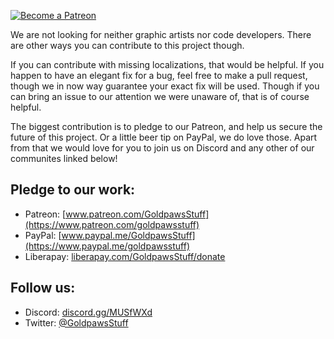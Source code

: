 [ ![Become a Patreon](http://larsnorbergofficial.com/img/social-media-buttons-patreon-small.jpg) ](https://www.patreon.com/goldpawsstuff) 

We are not looking for neither graphic artists nor code developers. There are other ways you can contribute to this project though.

If you can contribute with missing localizations, that would be helpful. If you happen to have an elegant fix for a bug, feel free to make a pull request, though we in now way guarantee your exact fix will be used. Though if you can bring an issue to our attention we were unaware of, that is of course helpful.

The biggest contribution is to pledge to our Patreon, and help us secure the future of this project. Or a little beer tip on PayPal, we do love those. Apart from that we would love for you to join us on Discord and any other of our communites linked below! 

## **Pledge to our work:**  
* Patreon: [www.patreon.com/GoldpawsStuff](https://www.patreon.com/goldpawsstuff)  
* PayPal: [www.paypal.me/GoldpawsStuff](https://www.paypal.me/goldpawsstuff)  
* Liberapay: [liberapay.com/GoldpawsStuff/donate](https://liberapay.com/goldpawsstuff/donate)

## **Follow us:**  
* Discord: [discord.gg/MUSfWXd](https://discord.gg/MUSfWXd)  
* Twitter: [@GoldpawsStuff](https://twitter.com/goldpawsstuff)  
